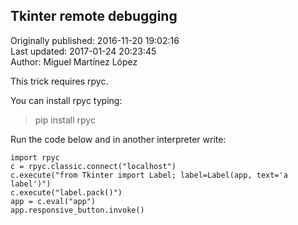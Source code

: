 ## Tkinter remote debugging  
Originally published: 2016-11-20 19:02:16  
Last updated: 2017-01-24 20:23:45  
Author: Miguel Martínez López  
  
This trick requires rpyc.

You can install rpyc typing:

>   pip install rpyc

Run the code below and in another interpreter write:


    import rpyc
    c = rpyc.classic.connect("localhost")
    c.execute("from Tkinter import Label; label=Label(app, text='a label')")
    c.execute("label.pack()")
    app = c.eval("app")
    app.responsive_button.invoke()